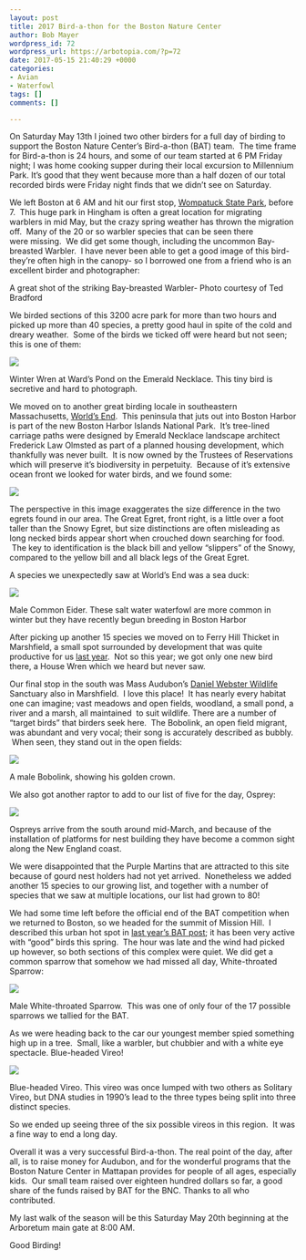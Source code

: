 ```yaml
---
layout: post
title: 2017 Bird-a-thon for the Boston Nature Center
author: Bob Mayer
wordpress_id: 72
wordpress_url: https://arbotopia.com/?p=72
date: 2017-05-15 21:40:29 +0000
categories:
- Avian
- Waterfowl
tags: []
comments: []

---
```

On Saturday May 13th I joined two other birders for a full day of birding to support the Boston Nature Center’s Bird-a-thon (BAT) team.  The time frame for Bird-a-thon is 24 hours, and some of our team started at 6 PM Friday night; I was home cooking supper during their local excursion to Millennium Park. It’s good that they went because more than a half dozen of our total recorded birds were Friday night finds that we didn’t see on Saturday.

We left Boston at 6 AM and hit our first stop, [Wompatuck State Park](https://www.mass.gov/locations/wompatuck-state-park), before 7.  This huge park in Hingham is often a great location for migrating warblers in mid May, but the crazy spring weather has thrown the migration off.  Many of the 20 or so warbler species that can be seen there were missing.  We did get some though, including the uncommon Bay-breasted Warbler.  I have never been able to get a good image of this bird- they’re often high in the canopy- so I borrowed one from a friend who is an excellent birder and photographer:

A great shot of the striking Bay-breasted Warbler- Photo courtesy of Ted Bradford

We birded sections of this 3200 acre park for more than two hours and picked up more than 40 species, a pretty good haul in spite of the cold and dreary weather.  Some of the birds we ticked off were heard but not seen; this is one of them:

![](/images/2018/11/P1090246.jpg)

Winter Wren at Ward’s Pond on the Emerald Necklace. This tiny bird is secretive and hard to photograph.

We moved on to another great birding locale in southeastern Massachusetts, [World’s End](http://www.thetrustees.org/places-to-visit/south-shore/worlds-end.html).  This peninsula that juts out into Boston Harbor is part of the new Boston Harbor Islands National Park.  It’s tree-lined carriage paths were designed by Emerald Necklace landscape architect Frederick Law Olmsted as part of a planned housing development, which thankfully was never built.  It is now owned by the Trustees of Reservations which will preserve it’s biodiversity in perpetuity.  Because of it’s extensive ocean front we looked for water birds, and we found some:

![](/images/2018/11/P1010004.jpg)

The perspective in this image exaggerates the size difference in the two egrets found in our area. The Great Egret, front right, is a little over a foot taller than the Snowy Egret, but size distinctions are often misleading as long necked birds appear short when crouched down searching for food.  The key to identification is the black bill and yellow “slippers” of the Snowy, compared to the yellow bill and all black legs of the Great Egret.

A species we unexpectedly saw at World’s End was a sea duck:

![](/images/2018/11/P1070121.jpg)

Male Common Eider. These salt water waterfowl are more common in winter but they have recently begun breeding in Boston Harbor

After picking up another 15 species we moved on to Ferry Hill Thicket in Marshfield, a small spot surrounded by development that was quite productive for us [last year](http://www.arbotopia.com/bird-a-thon-2016/).  Not so this year; we got only one new bird there, a House Wren which we heard but never saw.

Our final stop in the south was Mass Audubon’s [Daniel Webster Wildlife](http://www.massaudubon.org:80/get-outdoors/wildlife-sanctuaries/daniel-webster) Sanctuary also in Marshfield.  I love this place!  It has nearly every habitat one can imagine; vast meadows and open fields, woodland, a small pond, a river and a marsh, all maintained  to suit wildlife. There are a number of “target birds” that birders seek here.  The Bobolink, an open field migrant, was abundant and very vocal; their song is accurately described as bubbly.  When seen, they stand out in the open fields:

![](/images/2018/11/P1010062.jpg)

A male Bobolink, showing his golden crown.

We also got another raptor to add to our list of five for the day, Osprey:

![](/images/2018/11/P1040384.jpg)

Ospreys arrive from the south around mid-March, and because of the installation of platforms for nest building they have become a common sight along the New England coast.

We were disappointed that the Purple Martins that are attracted to this site because of gourd nest holders had not yet arrived.  Nonetheless we added another 15 species to our growing list, and together with a number of species that we saw at multiple locations, our list had grown to 80!

We had some time left before the official end of the BAT competition when we returned to Boston, so we headed for the summit of Mission Hill.  I described this urban hot spot in [last year’s BAT post](http://www.arbotopia.com/bird-a-thon-2016/); it has been very active with “good” birds this spring.  The hour was late and the wind had picked up however, so both sections of this complex were quiet. We did get a common sparrow that somehow we had missed all day, White-throated Sparrow:

![](/images/2018/11/P1110338.jpg)

Male White-throated Sparrow.  This was one of only four of the 17 possible sparrows we tallied for the BAT.

As we were heading back to the car our youngest member spied something high up in a tree.  Small, like a warbler, but chubbier and with a white eye spectacle. Blue-headed Vireo!

![](/images/2018/11/P1120818.jpg)

Blue-headed Vireo. This vireo was once lumped with two others as Solitary Vireo, but DNA studies in 1990’s lead to the three types being split into three distinct species.

So we ended up seeing three of the six possible vireos in this region.  It was a fine way to end a long day.

Overall it was a very successful Bird-a-thon. The real point of the day, after all, is to raise money for Audubon, and for the wonderful programs that the Boston Nature Center in Mattapan provides for people of all ages, especially kids.  Our small team raised over eighteen hundred dollars so far, a good share of the funds raised by BAT for the BNC. Thanks to all who contributed.

My last walk of the season will be this Saturday May 20th beginning at the Arboretum main gate at 8:00 AM.

Good Birding!